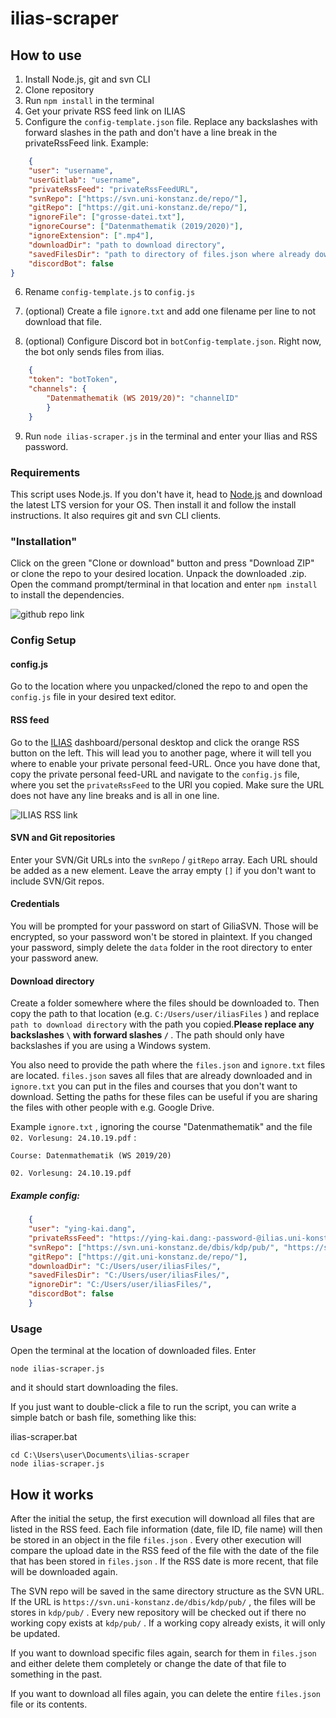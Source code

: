 # ilias-scraper

## How to use

01. Install Node.js, git and svn CLI
02. Clone repository
03. Run `npm install` in the terminal
04. Get your private RSS feed link on ILIAS
05. Configure the `config-template.json` file. Replace any backslashes with forward slashes in the path and don't have a line break in the privateRssFeed link. Example:

    

``` json
    {
    "user": "username",
    "userGitlab": "username",
    "privateRssFeed": "privateRssFeedURL",
    "svnRepo": ["https://svn.uni-konstanz.de/repo/"],
    "gitRepo": ["https://git.uni-konstanz.de/repo/"],
    "ignoreFile": ["grosse-datei.txt"],
    "ignoreCourse": ["Datenmathematik (2019/2020)"],
    "ignoreExtension": [".mp4"],
    "downloadDir": "path to download directory",
    "savedFilesDir": "path to directory of files.json where already downloaded files are being tracked",
    "discordBot": false
}
```

06. Rename `config-template.js` to `config.js`

07. (optional) Create a file `ignore.txt` and add one filename per line to not download that file.

08. (optional) Configure Discord bot in `botConfig-template.json`. Right now, the bot only sends files from ilias.

    

``` json
    {
    "token": "botToken",
    "channels": {
        "Datenmathematik (WS 2019/20)": "channelID"
        }
    }
```

09. Run `node ilias-scraper.js` in the terminal and enter your Ilias and RSS password.

### Requirements

This script uses Node.js. If you don't have it, head to [Node.js](https://nodejs.org/en/) and download the latest LTS version for your OS. Then install it and follow the install instructions. It also requires git and svn CLI clients.

### "Installation"

Click on the green "Clone or download" button and press "Download ZIP" or clone the repo to your desired location. Unpack the downloaded .zip.
Open the command prompt/terminal in that location and enter `npm install` to install the dependencies.

![github repo link](https://i.imgur.com/PlRoCY3.png)

### Config Setup

#### config.js

Go to the location where you unpacked/cloned the repo to and open the `config.js` file in your desired text editor.

#### RSS feed

Go to the [ILIAS](https://ilias.uni-konstanz.de) dashboard/personal desktop and click the orange RSS button on the left. This will lead you to another page, where it will tell you where to enable your private personal feed-URL. Once you have done that, copy the private personal feed-URL and navigate to the `config.js` file, where you set the `privateRssFeed` to the URl you copied.
Make sure the URL does not have any line breaks and is all in one line.

![ILIAS RSS link](https://i.imgur.com/0rUIp7M.png)

#### SVN and Git repositories

Enter your SVN/Git URLs into the `svnRepo` / `gitRepo` array. Each URL should be added as a new element. Leave the array empty `[]` if you don't want to include SVN/Git repos.

#### Credentials

You will be prompted for your password on start of GiliaSVN. Those will be encrypted, so your password won't be stored in plaintext. If you changed your password, simply delete the `data` folder in the root directory to enter your password anew.

#### Download directory

Create a folder somewhere where the files should be downloaded to. Then copy the  path to that location (e.g. `C:/Users/user/iliasFiles` ) and replace `path to download directory` with the path you copied.<b>Please replace any backslashes `\` with forward slashes `/` </b>. The path should only have backslashes if you are using a Windows system.

You also need to provide the path where the `files.json` and `ignore.txt` files are located. `files.json` saves all files that are already downloaded and in `ignore.txt` you can put in the files and courses that you don't want to download. Setting the paths for these files can be useful if you are sharing the files with other people with e.g. Google Drive.

Example `ignore.txt` , ignoring the course "Datenmathematik" and the file `02. Vorlesung: 24.10.19.pdf` :

``` plaintext
Course: Datenmathematik (WS 2019/20)

02. Vorlesung: 24.10.19.pdf

``` 

##### Example config:

``` json
    {
    "user": "ying-kai.dang",
    "privateRssFeed": "https://ying-kai.dang:-password-@ilias.uni-konstanz.de/ilias/privfeed.php?client_id=ilias_uni&user_id=userid&hash=hash",
    "svnRepo": ["https://svn.uni-konstanz.de/dbis/kdp/pub/", "https://svn.uni-konstanz.de/dbis/kdi/pub/"],
    "gitRepo": ["https://git.uni-konstanz.de/repo/"],
    "downloadDir": "C:/Users/user/iliasFiles/",
    "savedFilesDir": "C:/Users/user/iliasFiles/",
    "ignoreDir": "C:/Users/user/iliasFiles/",
    "discordBot": false
    }
```

### Usage

Open the terminal at the location of downloaded files. Enter

``` 
node ilias-scraper.js
```

and it should start downloading the files.

If you just want to double-click a file to run the script, you can write a simple batch or bash file, something like this:

ilias-scraper.bat

``` batch
cd C:\Users\user\Documents\ilias-scraper
node ilias-scraper.js
```

## How it works

After the initial the setup, the first execution will download all files that are listed in the RSS feed. Each file information (date, file ID, file name) will then be stored in an object in the file `files.json` .
Every other execution will compare the upload date in the RSS feed of the file with the date of the file that has been stored in `files.json` . If the RSS date is more recent, that file will be downloaded again.

The SVN repo will be saved in the same directory structure as the SVN URL. If the URL is `https://svn.uni-konstanz.de/dbis/kdp/pub/` , the files will be stores in `kdp/pub/` .
Every new repository will be checked out if there no working copy exists at `kdp/pub/` . If a working copy already exists, it will only be updated.

If you want to download specific files again, search for them in `files.json` and either delete them completely or change the date of that file to something in the past.

If you want to download all files again, you can delete the entire `files.json` file or its contents.

